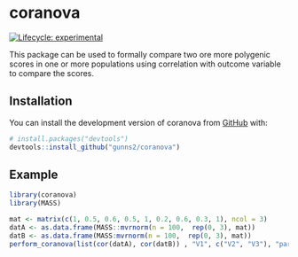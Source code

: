 # coranova

<!-- badges: start -->
[![Lifecycle: experimental](https://img.shields.io/badge/lifecycle-experimental-orange.svg)](https://lifecycle.r-lib.org/articles/stages.html#experimental)
<!-- badges: end -->

This package can be used to formally compare two ore more polygenic scores in one or more populations using correlation with outcome variable to compare the scores.  

## Installation

You can install the development version of coranova from [GitHub](https://github.com/) with:

``` r
# install.packages("devtools")
devtools::install_github("gunns2/coranova")
```

## Example


``` r
library(coranova)
library(MASS)

mat <- matrix(c(1, 0.5, 0.6, 0.5, 1, 0.2, 0.6, 0.3, 1), ncol = 3)
datA <- as.data.frame(MASS::mvrnorm(n = 100,  rep(0, 3), mat))
datB <- as.data.frame(MASS:mvrnorm(n = 100,  rep(0, 3), mat))
perform_coranova(list(cor(datA), cor(datB)) , "V1", c("V2", "V3"), "parametric")
```

